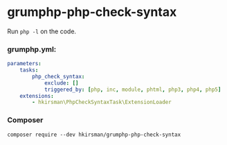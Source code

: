 # grumphp-php-check-syntax

Run `php -l` on the code.

### grumphp.yml:
````yml
parameters:
    tasks:
        php_check_syntax:
            exclude: []
            triggered_by: [php, inc, module, phtml, php3, php4, php5]
    extensions:
        - hkirsman\PhpCheckSyntaxTask\ExtensionLoader
````

### Composer

``composer require --dev hkirsman/grumphp-php-check-syntax``
